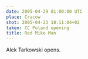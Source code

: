 ```yaml
---
date: 2005-04-29 01:00:00 UTC
place: Cracow
shot: 2005-04-23 18:11:04+02
taken: CC Poland opening
title: Red Mike Man
---
```


Alek Tarkowski opens.
